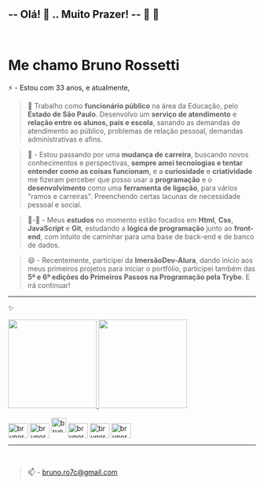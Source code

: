 ## **-- Olá!** 👋 ..  **Muito Prazer! --** 🤗 🤝
<br>

# **Me chamo Bruno Rossetti**<br>

⚡ - Estou com 33 anos, e atualmente, <br>
> 🔭 Trabalho como **funcionário público**  na área da Educação, pelo **Estado de São Paulo**.
Desenvolvo um **serviço de atendimento** e **relação entre os alunos, pais e escola**, sanando as demandas de atendimento ao público, problemas de relação pessoal, demandas administrativas e afins.

> 💬 - Estou passando por uma **mudança de carreira**, buscando novos conhecimentos e perspectivas, **sempre amei tecnologias e tentar entender como as coisas funcionam**, e a **curiosidade** e **criatividade** me fizeram perceber que posso usar a **programação** e o **desenvolvimento** como uma **ferramenta de ligação**, para vários "ramos e carreiras". Preenchendo certas lacunas de necessidade pessoal e social.<br>

> 👯-🌱 - Meus **estudos** no momento estão focados em **Html**, **Css**, **JavaScript** e **Git**, estudando a **lógica de programação** junto ao **front-end**, com intuito de caminhar para uma base de back-end e de banco de dados.<br>

> 😄 - Recentemente, participei da **ImersãoDev-Alura**, dando início aos meus primeiros projetos para iniciar o portfólio, participei também das **5ª e 6ª edições do Primeiros Passos na Programação pela Trybe**. E irá continuar!

---

 ✨
<div>
    <a href="https://github.com/brunoro7/github-readme-stats">
        <img height="180vh"  src="https://github-readme-stats.vercel.app/api/top-langs/?username=brunoro7&count_private=true&theme=tokyonight" />
        <img height="180vh"  src="https://github-readme-stats.vercel.app/api?username=brunoro7&count_private=true&show_icons=true&theme=tokyonight" />
    </a>
</div>
<br>
<div style="display: inline_block">
    <img align="center" alt="brunoro7-html5" height="30vh" width="40vh" src="https://cdn.jsdelivr.net/gh/devicons/devicon/icons/html5/html5-original-wordmark.svg" />
    <img align="center" alt="brunoro7-css" height="30vh" width="40vh" src="https://cdn.jsdelivr.net/gh/devicons/devicon/icons/css3/css3-original-wordmark.svg" />
    <img width="30vh" alt="brunoro7-javascript" height="30vh" src="https://cdn.jsdelivr.net/gh/devicons/devicon/icons/javascript/javascript-original.svg" />    
    <img align="center" alt="brunoro7-github" height="30vh" width="40vh" src="https://cdn.jsdelivr.net/gh/devicons/devicon/icons/github/github-original-wordmark.svg" />    
    <img align="center" alt="brunoro7-git" height="30vh" width="40vh" src="https://cdn.jsdelivr.net/gh/devicons/devicon/icons/git/git-original-wordmark.svg" />    
    <img align="center" alt="brunoro7-linux" height="30vh" width="40vh" src="https://cdn.jsdelivr.net/gh/devicons/devicon/icons/linux/linux-original.svg" />
</div>

---
<br>

> 📫 - bruno.ro7c@gmail.com